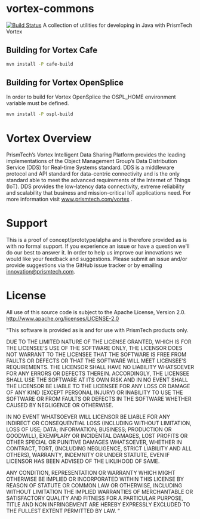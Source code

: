 # vortex-commons
[![Build Status](https://travis-ci.org/PrismTech/vortex-commons.svg)](https://travis-ci.org/PrismTech/vortex-commons)
A collection of utilities for developing in Java with PrismTech Vortex

## Building for Vortex Cafe
```bash
mvn install -P cafe-build
```

## Building for Vortex OpenSplice
In order to build for Vortex OpenSplice the OSPL_HOME environment variable must be defined.

```bash
mvn install -P ospl-build
```

# Vortex Overview
PrismTech’s Vortex Intelligent Data Sharing Platform provides the leading implementations of the Object Management Group’s Data Distribution Service (DDS) for Real-time Systems standard. DDS is a middleware protocol and API standard for data-centric connectivity and is the only standard able to meet the advanced requirements of the Internet of Things (IoT). DDS provides the low-latency data connectivity, extreme reliability and scalability that business and mission-critical IoT applications need. For more information visit www.prismtech.com/vortex .

# Support
This is a proof of concept/prototype/alpha and is therefore provided as is with no formal support. If you experience an issue or have a question we'll do our best to answer it. In order to help us improve our innovations we would like your feedback and suggestions. Please submit an issue and/or provide suggestions via the GitHub issue tracker or by emailing innovation@prismtech.com.

# License
All use of this source code is subject to the Apache License, Version 2.0. http://www.apache.org/licenses/LICENSE-2.0

“This software is provided as is and for use with PrismTech products only.

DUE TO THE LIMITED NATURE OF THE LICENSE GRANTED, WHICH IS FOR THE LICENSEE’S USE OF THE SOFTWARE ONLY, THE LICENSOR DOES NOT WARRANT TO THE LICENSEE THAT THE SOFTWARE IS FREE FROM FAULTS OR DEFECTS OR THAT THE SOFTWARE WILL MEET LICENSEE’S REQUIREMENTS.  THE LICENSOR SHALL HAVE NO LIABILITY WHATSOEVER FOR ANY ERRORS OR DEFECTS THEREIN.  ACCORDINGLY, THE LICENSEE SHALL USE THE SOFTWARE AT ITS OWN RISK AND IN NO EVENT SHALL THE LICENSOR BE LIABLE TO THE LICENSEE FOR ANY LOSS OR DAMAGE OF ANY KIND (EXCEPT PERSONAL INJURY) OR INABILITY TO USE THE SOFTWARE OR FROM FAULTS OR DEFECTS IN THE SOFTWARE WHETHER CAUSED BY NEGLIGENCE OR OTHERWISE.

IN NO EVENT WHATSOEVER WILL LICENSOR BE LIABLE FOR ANY INDIRECT OR CONSEQUENTIAL LOSS (INCLUDING WITHOUT LIMITATION, LOSS OF USE; DATA; INFORMATION; BUSINESS; PRODUCTION OR GOODWILL), EXEMPLARY OR INCIDENTAL DAMAGES, LOST PROFITS OR OTHER SPECIAL OR PUNITIVE DAMAGES WHATSOEVER, WHETHER IN CONTRACT, TORT, (INCLUDING NEGLIGENCE, STRICT LIABILITY AND ALL OTHERS), WARRANTY, INDEMNITY OR UNDER STATUTE, EVEN IF LICENSOR HAS BEEN ADVISED OF THE LIKLIHOOD OF SAME.

ANY CONDITION, REPRESENTATION OR WARRANTY WHICH MIGHT OTHERWISE BE IMPLIED OR INCORPORATED WITHIN THIS LICENSE BY REASON OF STATUTE OR COMMON LAW OR OTHERWISE, INCLUDING WITHOUT LIMITATION THE IMPLIED WARRANTIES OF MERCHANTABLE OR SATISFACTORY QUALITY AND FITNESS FOR A PARTICULAR PURPOSE, TITLE AND NON INFRINGEMENT ARE HEREBY EXPRESSLY EXCLUDED TO THE FULLEST EXTENT PERMITTED BY LAW. “
